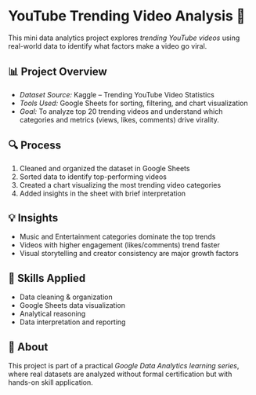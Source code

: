 # YouTube Trending Video Analysis 🎥

This mini data analytics project explores *trending YouTube videos* using real-world data to identify what factors make a video go viral.

## 📊 Project Overview
- *Dataset Source:* Kaggle – Trending YouTube Video Statistics  
- *Tools Used:* Google Sheets for sorting, filtering, and chart visualization  
- *Goal:* To analyze top 20 trending videos and understand which categories and metrics (views, likes, comments) drive virality.

## 🔍 Process
1. Cleaned and organized the dataset in Google Sheets  
2. Sorted data to identify top-performing videos  
3. Created a chart visualizing the most trending video categories  
4. Added insights in the sheet with brief interpretation

## 💡 Insights
- Music and Entertainment categories dominate the top trends  
- Videos with higher engagement (likes/comments) trend faster  
- Visual storytelling and creator consistency are major growth factors

## 🧰 Skills Applied
- Data cleaning & organization  
- Google Sheets data visualization  
- Analytical reasoning  
- Data interpretation and reporting

## 🔗 About
This project is part of a practical *Google Data Analytics learning series*, where real datasets are analyzed without formal certification but with hands-on skill application.

